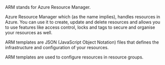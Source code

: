 ARM stands for Azure Resource Manager.

Azure Resource Manager which (as the name implies), handles resources in Azure. You can use it to create, update and delete resources and allows you to use features like access control, locks and tags to secure and organise your resources as well.

ARM templates are JSON (JavaScript Object Notation) files that defines the infrastructure and configuration of your resources.

ARM templates are used to configure resources in resource groups.
